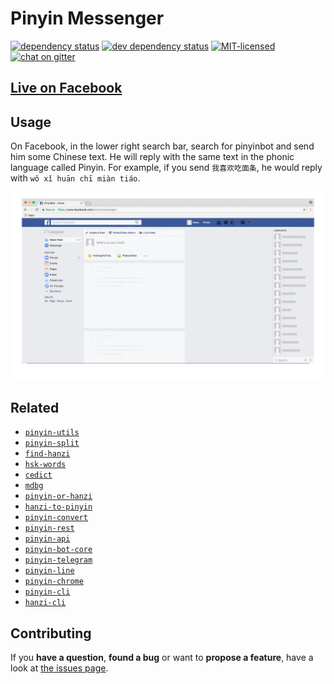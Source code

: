 # Pinyin Messenger

[![dependency status](https://img.shields.io/david/pepebecker/pinyin-messenger.svg)](https://david-dm.org/pepebecker/pinyin-messenger)
[![dev dependency status](https://img.shields.io/david/dev/pepebecker/pinyin-messenger.svg)](https://david-dm.org/pepebecker/pinyin-messenger#info=devDependencies)
[![MIT-licensed](https://img.shields.io/github/license/pepebecker/pinyin-messenger.svg)](https://opensource.org/licenses/MIT)
[![chat on gitter](https://badges.gitter.im/pepebecker.svg)](https://gitter.im/pepebecker)

## [Live on Facebook](https://www.facebook.com/pinyinmessenger/)

## Usage

On Facebook, in the lower right search bar, search for pinyinbot and send him some Chinese text. He will reply with the same text in the phonic language called Pinyin. For example, if you send `我喜欢吃面条`, he would reply with `wǒ xǐ huān chī miàn tiáo`.

![Usage Animation](pinyin-bot.gif)

## Related

- [`pinyin-utils`](https://github.com/pepebecker/pinyin-utils)
- [`pinyin-split`](https://github.com/pepebecker/pinyin-split)
- [`find-hanzi`](https://github.com/pepebecker/find-hanzi)
- [`hsk-words`](https://github.com/pepebecker/hsk-words)
- [`cedict`](https://github.com/pepebecker/cedict)
- [`mdbg`](https://github.com/pepebecker/mdbg)
- [`pinyin-or-hanzi`](https://github.com/pepebecker/pinyin-or-hanzi)
- [`hanzi-to-pinyin`](https://github.com/pepebecker/hanzi-to-pinyin)
- [`pinyin-convert`](https://github.com/pepebecker/pinyin-convert)
- [`pinyin-rest`](https://github.com/pepebecker/pinyin-rest)
- [`pinyin-api`](https://github.com/pepebecker/pinyin-api)
- [`pinyin-bot-core`](https://github.com/pepebecker/pinyin-bot-core)
- [`pinyin-telegram`](https://github.com/pepebecker/pinyin-telegram)
- [`pinyin-line`](https://github.com/pepebecker/pinyin-line)
- [`pinyin-chrome`](https://github.com/pepebecker/pinyin-chrome)
- [`pinyin-cli`](https://github.com/pepebecker/pinyin-cli)
- [`hanzi-cli`](https://github.com/pepebecker/hanzi-cli)

## Contributing

If you **have a question**, **found a bug** or want to **propose a feature**, have a look at [the issues page](https://github.com/pepebecker/pinyin-messenger/issues).